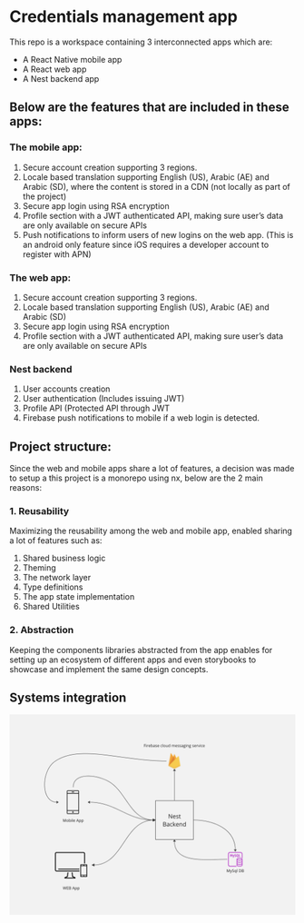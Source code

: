 # Credentials management app

This repo is a workspace containing 3 interconnected apps which are:
- A React Native mobile app
- A React web app
- A Nest backend app

## Below are the features that are included in these apps:

### The mobile app:

 1. Secure account creation supporting 3 regions.
 2. Locale based translation supporting   English (US), Arabic (AE) and Arabic (SD), where the content is stored in a CDN (not locally as part of the project)
 3. Secure app login using RSA encryption 
 4. Profile section with a JWT authenticated API, making sure user’s data are only available on secure APIs
 5. Push notifications to inform users of new logins on the web app. (This is an android only feature since iOS requires a developer account to register with APN)

### The web app:
1. Secure account creation supporting 3 regions.
2. Locale based translation supporting   English (US), Arabic (AE) and Arabic (SD)
3. Secure app login using RSA      encryption 
4. Profile section with a JWT authenticated API, making sure user’s data are only available on secure APIs

### Nest backend
1. User accounts creation
2. User authentication (Includes issuing JWT)
3.  Profile API (Protected API through JWT
4.  Firebase push notifications to mobile if a web login is detected.

## Project structure:
Since the web and mobile apps share a lot of features, a decision was made to setup a this project is a monorepo using nx, below are the 2 main reasons:

### 1. Reusability
 Maximizing the reusability among the web and mobile app, enabled sharing a lot of features such as:
 1. Shared business logic
 2. Theming
 3. The network layer
 4. Type definitions
 5. The app state implementation
 6. Shared Utilities
### 2. Abstraction
Keeping the components libraries abstracted from the app enables for setting up an ecosystem of different apps and even storybooks to showcase and implement the same design concepts.
## Systems integration
![System integration](images/systems_integration.png)